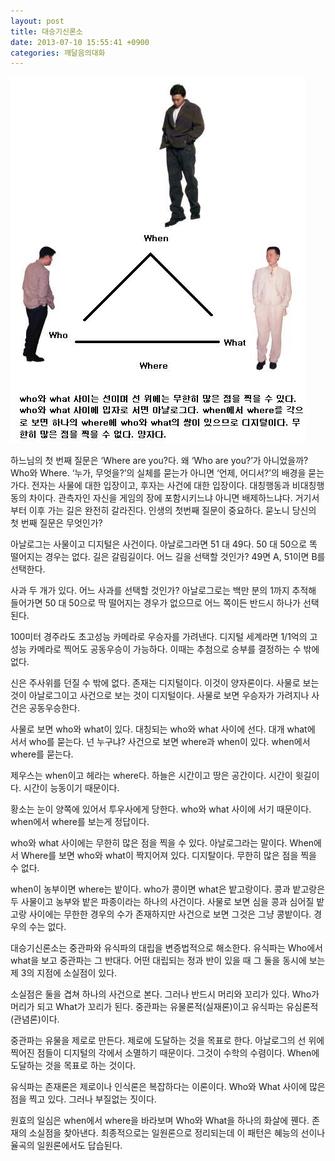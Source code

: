 ```yaml
---
layout: post
title: 대승기신론소
date: 2013-07-10 15:55:41 +0900
categories: 깨달음의대화
---
```

 <img alt="1az2.JPG" src="files/attach/images/198/408/368/1az2.JPG" width="472" height="586" />





하느님의 첫 번째 질문은 ‘Where are you?다. 왜 ‘Who are you?’가 아니었을까? Who와 Where. ‘누가, 무엇을?’의 실체를 묻는가 아니면 ‘언제, 어디서?’의 배경을 묻는가다. 전자는 사물에 대한 입장이고, 후자는 사건에 대한 입장이다. 대칭행동과 비대칭행동의 차이다. 관측자인 자신을 게임의 장에 포함시키느냐 아니면 배제하느냐다. 거기서부터 이후 가는 길은 완전히 갈라진다. 인생의 첫번째 질문이 중요하다. 묻노니 당신의 첫 번째 질문은 무엇인가? 


  


아날로그는 사물이고 디지털은 사건이다. 아날로그라면 51 대 49다. 50 대 50으로 똑 떨어지는 경우는 없다. 길은 갈림길이다. 어느 길을 선택할 것인가? 49면 A, 51이면 B를 선택한다. 


  


사과 두 개가 있다. 어느 사과를 선택할 것인가? 아날로그로는 백만 분의 1까지 추적해 들어가면 50 대 50으로 딱 떨어지는 경우가 없으므로 어느 쪽이든 반드시 하나가 선택된다. 


  


100미터 경주라도 초고성능 카메라로 우승자를 가려낸다. 디지털 세계라면 1/1억의 고성능 카메라로 찍어도 공동우승이 가능하다. 이때는 추첨으로 승부를 결정하는 수 밖에 없다. 


  


신은 주사위를 던질 수 밖에 없다. 존재는 디지털이다. 이것이 양자론이다. 사물로 보는 것이 아날로그이고 사건으로 보는 것이 디지털이다. 사물로 보면 우승자가 가려지나 사건은 공동우승한다. 


  


사물로 보면 who와 what이 있다. 대칭되는 who와 what 사이에 선다. 대개 what에 서서 who를 묻는다. 넌 누구냐? 사건으로 보면 where과 when이 있다. when에서 where를 묻는다. 


  


제우스는 when이고 헤라는 where다. 하늘은 시간이고 땅은 공간이다. 시간이 윗길이다. 시간이 능동이기 때문이다. 


  


황소는 눈이 양쪽에 있어서 투우사에게 당한다. who와 what 사이에 서기 때문이다. when에서 where를 보는게 정답이다. 


  


who와 what 사이에는 무한히 많은 점을 찍을 수 있다. 아날로그라는 말이다. When에서 Where를 보면 who와 what이 짝지어져 있다. 디지탈이다. 무한히 많은 점을 찍을 수 없다. 



when이 농부이면 where는 밭이다. who가 콩이면 what은 밭고랑이다. 콩과 밭고랑은 두 사물이고 농부와 밭은 파종이라는 하나의 사건이다. 사물로 보면 심을 콩과 심어질 밭고랑 사이에는 무한한 경우의 수가 존재하지만 사건으로 보면 그것은 그냥 콩밭이다. 경우의 수는 없다. 



대승기신론소는 중관파와 유식파의 대립을 변증법적으로 해소한다. 유식파는 Who에서 what을 보고 중관파는 그 반대다. 어떤 대립되는 정과 반이 있을 때 그 둘을 동시에 보는 제 3의 지점에 소실점이 있다. 


  


소실점은 둘을 겹쳐 하나의 사건으로 본다. 그러나 반드시 머리와 꼬리가 있다. Who가 머리가 되고 What가 꼬리가 된다. 중관파는 유물론적(실재론)이고 유식파는 유심론적(관념론)이다.


  


중관파는 유물을 제로로 만든다. 제로에 도달하는 것을 목표로 한다. 아날로그의 선 위에 찍어진 점들이 디지털의 각에서 소멸하기 때문이다. 그것이 수학의 수렴이다. When에 도달하는 것을 목표로 하는 것이다. 


  


유식파는 존재론은 제로이나 인식론은 복잡하다는 이론이다. Who와 What 사이에 많은 점을 찍고 있다. 그러나 부질없는 짓이다. 


  


원효의 일심은 when에서 where을 바라보며 Who와 What을 하나의 화살에 꿴다. 존재의 소실점을 찾아낸다. 최종적으로는 일원론으로 정리되는데 이 패턴은 혜능의 선이나 율곡의 일원론에서도 답습된다.